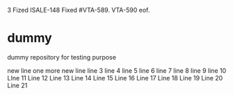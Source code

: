 3
Fized ISALE-148 Fixed #VTA-589.
VTA-590 eof.


dummy
=====

dummy repository for testing purpose

new line
one more new line 
line 3
line 4
line 5
line 6
line 7
line 8
line 9
line 10
LIne 11
Line 12
Line 13
Line 14
Line 15
Line 16
Line 17
Line 18
Line 19
Line 20
Line 21